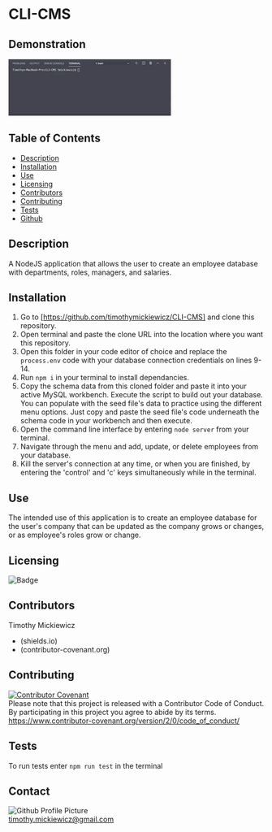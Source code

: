 # CLI-CMS

## Demonstration
![Gif](/media/CLI-CMS.gif)

 
## Table of Contents
* [Description](#description)
* [Installation](#installation)
* [Use](#use)
* [Licensing](#licensing)
* [Contributors](#contributors)
* [Contributing](#contributing)
* [Tests](#tests)
* [Github](#github) 

## Description
A NodeJS application that allows the user to create an employee database with departments, roles, managers, and salaries. 
 
## Installation
1. Go to [https://github.com/timothymickiewicz/CLI-CMS] and clone this repository.
2. Open terminal and paste the clone URL into the location where you want this repository.
3. Open this folder in your code editor of choice and replace the `process.env` code with your database connection credentials on lines 9-14.
4. Run `npm i` in your terminal to install dependancies. 
5. Copy the schema data from this cloned folder and paste it into your active MySQL workbench. Execute the script to build out your database. You can populate with the seed file's data to practice using the different menu options. Just copy and paste the seed file's code underneath the schema code in your workbench and then execute.
6. Open the command line interface by entering `node server` from your terminal.
7. Navigate through the menu and add, update, or delete employees from your database.
8. Kill the server's connection at any time, or when you are finished, by entering the 'control' and 'c' keys simultaneously while in the terminal.

## Use
The intended use of this application is to create an employee database for the user's company that can be updated as the company grows or changes, or as employee's roles grow or change.
 
## Licensing
![Badge](https://img.shields.io/static/v1?label=License&message=MIT&color=<COLOR>?style=plastic)
 
## Contributors
Timothy Mickiewicz
* (shields.io) 
* (contributor-covenant.org)
 
## Contributing
[![Contributor Covenant](https://img.shields.io/badge/Contributor%20Covenant-v2.0%20adopted-ff69b4.svg)](code_of_conduct.md)</br>
Please note that this project is released with a Contributor Code of Conduct. By participating in this project you agree to abide by its terms.</br>
https://www.contributor-covenant.org/version/2/0/code_of_conduct/
 
## Tests
To run tests enter `npm run test` in the terminal
 
## Contact
![Github Profile Picture](https://avatars3.githubusercontent.com/u/58575568?v=4)</br>
timothy.mickiewicz@gmail.com